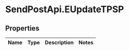 # SendPostApi.EUpdateTPSP

## Properties
Name | Type | Description | Notes
------------ | ------------- | ------------- | -------------


